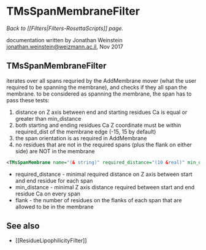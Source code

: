 # TMsSpanMembraneFilter
*Back to [[Filters|Filters-RosettaScripts]] page.*

documentation written by Jonathan Weinstein jonathan.weinstein@weizmann.ac.il, Nov 2017

## TMsSpanMembraneFilter

iterates over all spans requried by the AddMembrane mover (what the user required to be spanning the membrane),
and checks if they all span the membrane. 
to be considered as spanning the membrane, the span has to pass these tests:
1. distance on Z axis between end and starting residues Ca is equal or greater than min_distance
2. both starting and ending residues Ca Z coordinate must be within required_dist of the membrane edge (-15, 15 by default)
3. the span orientation is as required in AddMembrane
4. no residues that are not in the required spans (plus the flank on either side) are NOT in the membrane

```xml
<TMsSpanMembrane name="(& string)" required_distance="(10 &real)" min_distance="(20 &real)" flank="(1 &int|)"/>
```

- required_distance - minimal required distance on Z axis between start and end residue for each span
- min_distance - minimal Z axis distance required between start and end residue Ca on every span
- flank - the number of residues on the flanks of each span that are allowed to be in the membrane

## See also

* [[ResidueLipophilicityFilter]]

